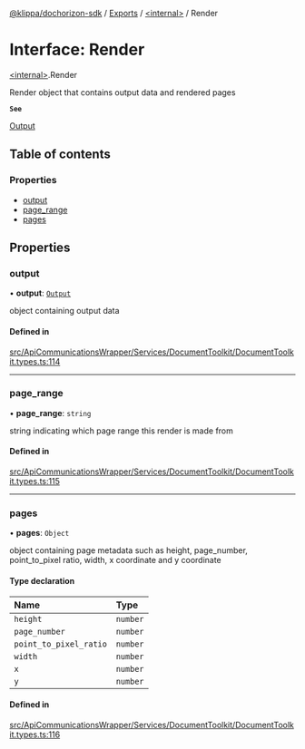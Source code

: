 [@klippa/dochorizon-sdk](../README.md) / [Exports](../modules.md) / [\<internal\>](../modules/internal_.md) / Render

# Interface: Render

[\<internal\>](../modules/internal_.md).Render

Render object that contains output data and rendered pages

**`See`**

[Output](internal_.Output.md)

## Table of contents

### Properties

- [output](internal_.Render.md#output)
- [page\_range](internal_.Render.md#page_range)
- [pages](internal_.Render.md#pages)

## Properties

### output

• **output**: [`Output`](internal_.Output.md)

object containing output data

#### Defined in

[src/ApiCommunicationsWrapper/Services/DocumentToolkit/DocumentToolkit.types.ts:114](https://github.com/klippa-app/js-dochorizon-sdk/blob/205a2fd/src/ApiCommunicationsWrapper/Services/DocumentToolkit/DocumentToolkit.types.ts#L114)

___

### page\_range

• **page\_range**: `string`

string indicating which page range this render is made from

#### Defined in

[src/ApiCommunicationsWrapper/Services/DocumentToolkit/DocumentToolkit.types.ts:115](https://github.com/klippa-app/js-dochorizon-sdk/blob/205a2fd/src/ApiCommunicationsWrapper/Services/DocumentToolkit/DocumentToolkit.types.ts#L115)

___

### pages

• **pages**: `Object`

object containing page metadata such as height, page_number, point_to_pixel
ratio, width, x coordinate and y coordinate

#### Type declaration

| Name | Type |
| :------ | :------ |
| `height` | `number` |
| `page_number` | `number` |
| `point_to_pixel_ratio` | `number` |
| `width` | `number` |
| `x` | `number` |
| `y` | `number` |

#### Defined in

[src/ApiCommunicationsWrapper/Services/DocumentToolkit/DocumentToolkit.types.ts:116](https://github.com/klippa-app/js-dochorizon-sdk/blob/205a2fd/src/ApiCommunicationsWrapper/Services/DocumentToolkit/DocumentToolkit.types.ts#L116)
